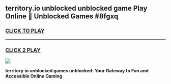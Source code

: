
## territory.io unblocked unblocked game Play Online 👋 Unblocked Games #8fgxq
<h3>
<a href="https://premium.freeplayer.one?title=territory.io_unblocked&ref=21F">CLICK TO PLAY</a></h3>
<hr>

<h3>
<a href="https://premium.freeplayer.one?title=territory.io_unblocked&ref=21F">CLICK 2 PLAY</a>
  
</h3>

<a href="https://premium.freeplayer.one?title=territory.io_unblocked&ref=21F/"><img src="https://clearcache.store/games.png"></a>


**territory.io unblocked games unblocked: Your Gateway to Fun and Accessible Online Gaming**
